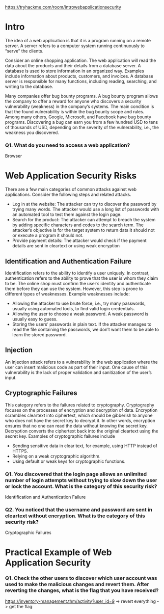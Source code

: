 https://tryhackme.com/room/introwebapplicationsecurity


# Intro

The idea of a web application is that it is a program running on a remote server. A server refers to a computer system running continuously to “serve” the clients.

Consider an online shopping application. The web application will read the data about the products and their details from a database server. A database is used to store information in an organized way. Examples include information about products, customers, and invoices. A database server is responsible for many functions, including reading, searching, and writing to the database.

Many companies offer bug bounty programs. A bug bounty program allows the company to offer a reward for anyone who discovers a security vulnerability (weakness) in the company’s systems. The main condition is that the found vulnerability is within the bug bounty scope and rules. Among many others, Google, Microsoft, and Facebook have bug bounty programs. Discovering a bug can earn you from a few hundred USD to tens of thousands of USD, depending on the severity of the vulnerability, i.e., the weakness you discovered.

### Q1. What do you need to access a web application?
Browser


# Web Application Security Risks

There are a few main categories of common attacks against web applications. Consider the following steps and related attacks.

- Log in at the website: The attacker can try to discover the password by trying many words. The attacker would use a long list of passwords with an automated tool to test them against the login page.
- Search for the product: The attacker can attempt to breach the system by adding specific characters and codes to the search term. The attacker’s objective is for the target system to return data it should not or execute a program it should not.
- Provide payment details: The attacker would check if the payment details are sent in cleartext or using weak encryption


## Identification and Authentication Failure
Identification refers to the ability to identify a user uniquely. In contrast, authentication refers to the ability to prove that the user is whom they claim to be. The online shop must confirm the user’s identity and authenticate them before they can use the system. However, this step is prone to different types of weaknesses. Example weaknesses include:

- Allowing the attacker to use brute force, i.e., try many passwords, usually using automated tools, to find valid login credentials.
- Allowing the user to choose a weak password. A weak password is usually easy to guess.
- Storing the users’ passwords in plain text. If the attacker manages to read the file containing the passwords, we don’t want them to be able to learn the stored password.

## Injection
An injection attack refers to a vulnerability in the web application where the user can insert malicious code as part of their input. One cause of this vulnerability is the lack of proper validation and sanitization of the user’s input.

## Cryptographic Failures
This category refers to the failures related to cryptography. Cryptography focuses on the processes of encryption and decryption of data. Encryption scrambles cleartext into ciphertext, which should be gibberish to anyone who does not have the secret key to decrypt it. In other words, encryption ensures that no one can read the data without knowing the secret key. Decryption converts the ciphertext back into the original cleartext using the secret key. Examples of cryptographic failures include

- Sending sensitive data in clear text, for example, using HTTP instead of HTTPS.
- Relying on a weak cryptographic algorithm. 
- Using default or weak keys for cryptographic functions. 


### Q1. You discovered that the login page allows an unlimited number of login attempts without trying to slow down the user or lock the account. What is the category of this security risk?
Identification and Authentication Failure


### Q2. You noticed that the username and password are sent in cleartext without encryption. What is the category of this security risk?
Cryptographic Failures


# Practical Example of Web Application Security



### Q1. Check the other users to discover which user account was used to make the malicious changes and revert them. After reverting the changes, what is the flag that you have received?
https://inventory-management.thm/activity?user_id=9 -> revert everything -> get the flag



